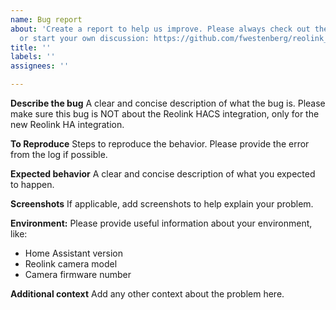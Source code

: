 ```yaml
---
name: Bug report
about: 'Create a report to help us improve. Please always check out the Q&A page first,
  or start your own discussion: https://github.com/fwestenberg/reolink_dev/discussions/categories/q-a.'
title: ''
labels: ''
assignees: ''

---
```


**Describe the bug**
A clear and concise description of what the bug is. Please make sure this bug is NOT about the Reolink HACS integration, only for the new Reolink HA integration.

**To Reproduce**
Steps to reproduce the behavior. Please provide the error from the log if possible.

**Expected behavior**
A clear and concise description of what you expected to happen.

**Screenshots**
If applicable, add screenshots to help explain your problem.

**Environment:**
Please provide useful information about your environment, like:
 - Home Assistant version
 - Reolink camera model
 - Camera firmware number

**Additional context**
Add any other context about the problem here.
